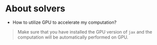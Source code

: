 # About solvers

* How to utilize GPU to accelerate my computation?
> Make sure that you have installed the GPU version of `jax` and the computation will be automatically performed on GPU.







